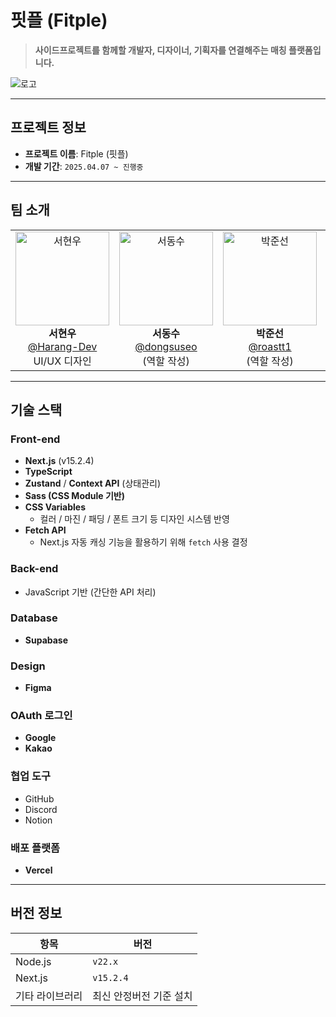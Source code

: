 # **핏플 (Fitple)**

> **사이드프로젝트를 함께할 개발자, 디자이너, 기획자를 연결해주는 매칭 플랫폼입니다.**

![로고](https://github.com/user-attachments/assets/e5255724-3218-4f61-9a94-4b5d7b90232c)


---

## **프로젝트 정보**

- **프로젝트 이름**: Fitple (핏플)  
- **개발 기간**: `2025.04.07 ~ 진행중`

---

## **팀 소개**

<table align="center">
  <tr>
    <td align="center">
      <img src="https://github.com/Harang-Dev.png" width="150" height="150" alt="서현우"/><br/>
      <strong>서현우</strong><br/>
      <a href="https://github.com/Harang-Dev">@Harang-Dev</a><br/>
      UI/UX 디자인
    </td>
    <td align="center">
      <img src="https://github.com/dongsuseo.png" width="150" height="150" alt="서동수"/><br/>
      <strong>서동수</strong><br/>
      <a href="https://github.com/dongsuseo">@dongsuseo</a><br/>
      (역할 작성)
    </td>
    <td align="center">
      <img src="https://github.com/roastt1.png" width="150" height="150" alt="박준선"/><br/>
      <strong>박준선</strong><br/>
      <a href="https://github.com/roastt1">@roastt1</a><br/>
      (역할 작성)
    </td>
    <td align="center">
      <img src="https://github.com/uudeok.png" width="150" height="150" alt="서유덕"/><br/>
      <strong>서유덕</strong><br/>
      <a href="https://github.com/uudeok">@uudeok</a><br/>
      (역할 작성)
    </td>
  </tr>
</table>

---

## **기술 스택**

### **Front-end**
- **Next.js** (v15.2.4)
- **TypeScript**
- **Zustand** / **Context API** (상태관리)
- **Sass (CSS Module 기반)**  
- **CSS Variables**  
  - 컬러 / 마진 / 패딩 / 폰트 크기 등 디자인 시스템 반영  
- **Fetch API**
  - Next.js 자동 캐싱 기능을 활용하기 위해 `fetch` 사용 결정

### **Back-end**
- JavaScript 기반 (간단한 API 처리)

### **Database**
- **Supabase**

### **Design**
- **Figma**

### **OAuth 로그인**
- **Google**
- **Kakao**

### **협업 도구**
- GitHub
- Discord
- Notion

### **배포 플랫폼**
- **Vercel**

---

## **버전 정보**
| 항목 | 버전 |
|------|-------|
| Node.js | `v22.x` |
| Next.js | `v15.2.4` |
| 기타 라이브러리 | 최신 안정버전 기준 설치 |
